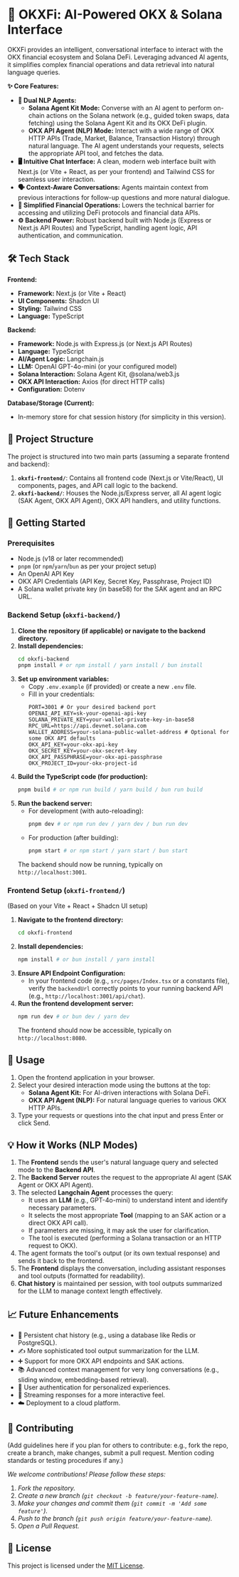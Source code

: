 # 🔮 OKXFi: AI-Powered OKX & Solana Interface

OKXFi provides an intelligent, conversational interface to interact with the OKX financial ecosystem and Solana DeFi. Leveraging advanced AI agents, it simplifies complex financial operations and data retrieval into natural language queries.


**✨ Core Features:**

*   **🧠 Dual NLP Agents:**
    *   **Solana Agent Kit Mode:** Converse with an AI agent to perform on-chain actions on the Solana network (e.g., guided token swaps, data fetching) using the Solana Agent Kit and its OKX DeFi plugin.
    *   **OKX API Agent (NLP) Mode:** Interact with a wide range of OKX HTTP APIs (Trade, Market, Balance, Transaction History) through natural language. The AI agent understands your requests, selects the appropriate API tool, and fetches the data.
*   **🖥️ Intuitive Chat Interface:** A clean, modern web interface built with Next.js (or Vite + React, as per your frontend) and Tailwind CSS for seamless user interaction.
*   **🗣️ Context-Aware Conversations:** Agents maintain context from previous interactions for follow-up questions and more natural dialogue.
*   **🔑 Simplified Financial Operations:** Lowers the technical barrier for accessing and utilizing DeFi protocols and financial data APIs.
*   **⚙️ Backend Power:** Robust backend built with Node.js (Express or Next.js API Routes) and TypeScript, handling agent logic, API authentication, and communication.

## 🛠️ Tech Stack

**Frontend:**

*   **Framework:** Next.js (or Vite + React)
*   **UI Components:** Shadcn UI 
*   **Styling:** Tailwind CSS
*   **Language:** TypeScript

**Backend:**

*   **Framework:** Node.js with Express.js (or Next.js API Routes)
*   **Language:** TypeScript
*   **AI/Agent Logic:** Langchain.js
*   **LLM:** OpenAI GPT-4o-mini (or your configured model)
*   **Solana Interaction:** Solana Agent Kit, @solana/web3.js
*   **OKX API Interaction:** Axios (for direct HTTP calls)
*   **Configuration:** Dotenv

**Database/Storage (Current):**

*   In-memory store for chat session history (for simplicity in this version).

## 📁 Project Structure

The project is structured into two main parts (assuming a separate frontend and backend):

1.  **`okxfi-frontend/`**: Contains all frontend code (Next.js or Vite/React), UI components, pages, and API call logic to the backend.
2.  **`okxfi-backend/`**: Houses the Node.js/Express server, all AI agent logic (SAK Agent, OKX API Agent), OKX API handlers, and utility functions.


## 🚀 Getting Started

### Prerequisites

*   Node.js (v18 or later recommended)
*   `pnpm` (or `npm`/`yarn`/`bun` as per your project setup)
*   An OpenAI API Key
*   OKX API Credentials (API Key, Secret Key, Passphrase, Project ID)
*   A Solana wallet private key (in base58) for the SAK agent and an RPC URL.

### Backend Setup (`okxfi-backend/`)

1.  **Clone the repository (if applicable) or navigate to the backend directory.**
2.  **Install dependencies:**
    ```bash
    cd okxfi-backend
    pnpm install # or npm install / yarn install / bun install
    ```
3.  **Set up environment variables:**
    *   Copy `.env.example` (if provided) or create a new `.env` file.
    *   Fill in your credentials:
        ```env
        PORT=3001 # Or your desired backend port
        OPENAI_API_KEY=sk-your-openai-api-key
        SOLANA_PRIVATE_KEY=your-wallet-private-key-in-base58
        RPC_URL=https://api.devnet.solana.com
        WALLET_ADDRESS=your-solana-public-wallet-address # Optional for some OKX API defaults
        OKX_API_KEY=your-okx-api-key
        OKX_SECRET_KEY=your-okx-secret-key
        OKX_API_PASSPHRASE=your-okx-api-passphrase
        OKX_PROJECT_ID=your-okx-project-id
        ```
4.  **Build the TypeScript code (for production):**
    ```bash
    pnpm build # or npm run build / yarn build / bun run build
    ```
5.  **Run the backend server:**
    *   For development (with auto-reloading):
        ```bash
        pnpm dev # or npm run dev / yarn dev / bun run dev
        ```
    *   For production (after building):
        ```bash
        pnpm start # or npm start / yarn start / bun start
        ```
    The backend should now be running, typically on `http://localhost:3001`.

### Frontend Setup (`okxfi-frontend/`)

(Based on your Vite + React + Shadcn UI setup)

1.  **Navigate to the frontend directory:**
    ```bash
    cd okxfi-frontend
    ```
2.  **Install dependencies:**
    ```bash
    npm install # or bun install / yarn install
    ```
3.  **Ensure API Endpoint Configuration:**
    *   In your frontend code (e.g., `src/pages/Index.tsx` or a constants file), verify the `backendUrl` correctly points to your running backend API (e.g., `http://localhost:3001/api/chat`).
4.  **Run the frontend development server:**
    ```bash
    npm run dev # or bun dev / yarn dev
    ```
    The frontend should now be accessible, typically on `http://localhost:8080`.

## 💬 Usage

1.  Open the frontend application in your browser.
2.  Select your desired interaction mode using the buttons at the top:
    *   **Solana Agent Kit:** For AI-driven interactions with Solana DeFi.
    *   **OKX API Agent (NLP):** For natural language queries to various OKX HTTP APIs.
3.  Type your requests or questions into the chat input and press Enter or click Send.

## 💡 How it Works (NLP Modes)

1.  The **Frontend** sends the user's natural language query and selected mode to the **Backend API**.
2.  The **Backend Server** routes the request to the appropriate AI agent (SAK Agent or OKX API Agent).
3.  The selected **Langchain Agent** processes the query:
    *   It uses an **LLM** (e.g., GPT-4o-mini) to understand intent and identify necessary parameters.
    *   It selects the most appropriate **Tool** (mapping to an SAK action or a direct OKX API call).
    *   If parameters are missing, it may ask the user for clarification.
    *   The tool is executed (performing a Solana transaction or an HTTP request to OKX).
4.  The agent formats the tool's output (or its own textual response) and sends it back to the frontend.
5.  The **Frontend** displays the conversation, including assistant responses and tool outputs (formatted for readability).
6.  **Chat history** is maintained per session, with tool outputs summarized for the LLM to manage context length effectively.

## 📈 Future Enhancements

*   💾 Persistent chat history (e.g., using a database like Redis or PostgreSQL).
*   ✍️ More sophisticated tool output summarization for the LLM.
*   ➕ Support for more OKX API endpoints and SAK actions.
*   📚 Advanced context management for very long conversations (e.g., sliding window, embedding-based retrieval).
*   🔐 User authentication for personalized experiences.
*   💨 Streaming responses for a more interactive feel.
*   ☁️ Deployment to a cloud platform.

## 🙌 Contributing

(Add guidelines here if you plan for others to contribute: e.g., fork the repo, create a branch, make changes, submit a pull request. Mention coding standards or testing procedures if any.)

*We welcome contributions! Please follow these steps:*
1.  *Fork the repository.*
2.  *Create a new branch (`git checkout -b feature/your-feature-name`).*
3.  *Make your changes and commit them (`git commit -m 'Add some feature'`).*
4.  *Push to the branch (`git push origin feature/your-feature-name`).*
5.  *Open a Pull Request.*

## 📄 License

This project is licensed under the [MIT License](LICENSE).